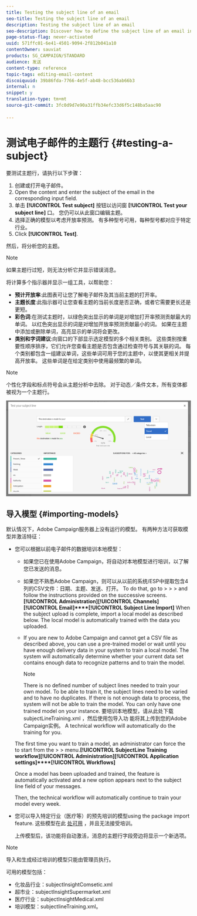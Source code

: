 ```yaml
---
title: Testing the subject line of an email
seo-title: Testing the subject line of an email
description: Testing the subject line of an email
seo-description: Discover how to define the subject line of an email in the Email Designer.
page-status-flag: never-activated
uuid: 571ffc01-6e41-4501-9094-2f812b041a10
contentOwner: sauviat
products: SG_CAMPAIGN/STANDARD
audience: 发送
content-type: reference
topic-tags: editing-email-content
discoiquuid: 39b86fda-7766-4e5f-ab48-bcc536ab66b3
internal: n
snippet: y
translation-type: tm+mt
source-git-commit: 3fc0d9d7e90a31ffb34efc33d6f5c148ba5aac90

---
```


# 测试电子邮件的主题行 {#testing-a-subject}

要测试主题行，请执行以下步骤：

1. 创建或打开电子邮件。
1. Open the content and enter the subject of the email in the corresponding input field.
1. 单击 **[!UICONTROL Test subject]** 按钮以访问窗 **[!UICONTROL Test your subject line]** 口。 您仍可以从此窗口编辑主题。
1. 选择正确的模型以考虑开放率预测。 有多种型号可用，每种型号都对应于特定行业。
1. Click **[!UICONTROL Test]**.

然后，将分析您的主题。

>[!NOTE]
>
>如果主题行过短，则无法分析它并显示错误消息。

将计算多个指示器并显示一组工具，以帮助您：

* **预计开放率**:此图表可让您了解电子邮件及其当前主题的打开率。
* **主题长度**:此指示器可让您查看主题的当前长度是否正确，或者它需要更长还是更短。
* **彩色词**:在测试主题时，以绿色突出显示的单词是对增加打开率预测贡献最大的单词。 以红色突出显示的词是对增加开放率预测贡献最小的词。 如果在主题中添加或删除单词，高亮显示的单词将会更改。
* **类别和字词建议**:向窗口的下部显示选定模型的多个相关类别。 这些类别按重要性顺序排序，它们允许您查看主题是否包含通过检查符号与其关联的词。 每个类别都包含一组建议单词，这些单词可用于您的主题中，以使其更相关并提高开放率。 这些单词是在给定类别中使用最频繁的单词。

>[!NOTE]
>
>个性化字段和标点符号会从主题分析中去除。 对于动态／条件文本，所有变体都被视为一个主题行。

![](assets/predictive_subject_line_example.png)

## 导入模型 {#importing-models}

默认情况下，Adobe Campaign服务器上没有运行的模型。 有两种方法可获取模型并激活特征：

* 您可以根据以前电子邮件的数据培训本地模型：

   * 如果您已在使用Adobe Campaign，将自动对本地模型进行培训，以了解您已发送的消息。
   * 如果您不熟悉Adobe Campaign，则可以从以前的系统/ESP中提取包含4列的CSV文件：日期、主题、发送、打开。 To do that, go to  &gt;  &gt;  &gt;  and follow the instructions provided on the successive screens. **[!UICONTROL Administration]****[!UICONTROL Channels]****[!UICONTROL Email]****[!UICONTROL Subject Line Import]** When the subject upload is complete, import a local model as described below. The local model is automatically trained with the data you uploaded.
   * If you are new to Adobe Campaign and cannot get a CSV file as described above, you can use a pre-trained model or wait until you have enough delivery data in your system to train a local model. The system will automatically determine whether your current data set contains enough data to recognize patterns and to train the model.

      >[!NOTE]
      >
      >There is no defined number of subject lines needed to train your own model. To be able to train it, the subject lines need to be varied and to have no duplicates. If there is not enough data to process, the system will not be able to train the model. You can only have one trained model on your instance.
   要培训本地模型，请从此处下载subjectLineTraining.xml [](https://support.neolane.net/webApp/downloadCenter?__userConfig=psaDownloadCenter) ，然后使用包导入功 [](../../automating/using/managing-packages.md) 能将其上传到您的Adobe Campaign实例。 A technical workflow will automatically do the training for you.

   The first time you want to train a model, an administrator can force the  to start from the  &gt;  &gt;  menu.**[!UICONTROL SubjectLine Training workflow]****[!UICONTROL Administration]****[!UICONTROL Application settings]****[!UICONTROL Workflows]**

   Once a model has been uploaded and trained, the feature is automatically activated and a new option appears next to the subject line field of your messages.

   Then, the technical workflow will automatically continue to train your model every week.

* 您可以导入特定行业（医疗等）的预先培训的模型using the package import feature. [](../../automating/using/managing-packages.md)这些模型在此 [处可用](https://support.neolane.net/webApp/downloadCenter?__userConfig=psaDownloadCenter) ，并且无法接受培训。

   上传模型后，该功能将自动激活，消息的主题行字段旁边将显示一个新选项。

>[!NOTE]
>
>导入和生成经过培训的模型只能由管理员执行。

可用的模型包括：

* 化妆品行业：subjectInsightComsetic.xml
* 超市业：subjectInsightSupermarket.xml
* 医疗行业：subjectInsightMedical.xml
* 培训模型：subjectlineTraining.xml。
